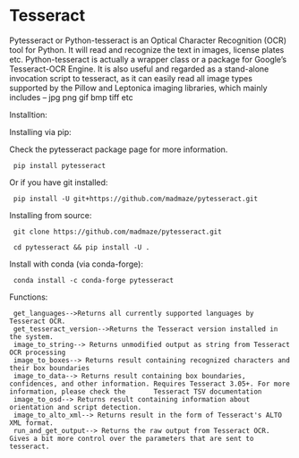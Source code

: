 # Tesseract

Pytesseract or Python-tesseract is an Optical Character Recognition (OCR) tool for Python. 
It will read and recognize the text in images, license plates etc. 
Python-tesseract is actually a wrapper class or a package for Google’s Tesseract-OCR Engine. 
It is also useful and regarded as a stand-alone invocation script to tesseract, 
as it can easily read all image types supported by the Pillow and Leptonica imaging libraries, which mainly includes –
jpg
png
gif
bmp
tiff etc



Installtion:

Installing via pip:

Check the pytesseract package page for more information.

     pip install pytesseract

Or if you have git installed:
                                                   
     pip install -U git+https://github.com/madmaze/pytesseract.git

Installing from source:
    
     git clone https://github.com/madmaze/pytesseract.git
      
     cd pytesseract && pip install -U .

Install with conda (via conda-forge):

     conda install -c conda-forge pytesseract
     
     
    
    
Functions:

     get_languages-->Returns all currently supported languages by Tesseract OCR.
     get_tesseract_version-->Returns the Tesseract version installed in the system.
     image_to_string--> Returns unmodified output as string from Tesseract OCR processing
     image_to_boxes--> Returns result containing recognized characters and their box boundaries
     image_to_data--> Returns result containing box boundaries, confidences, and other information. Requires Tesseract 3.05+. For more information, please check the       Tesseract TSV documentation
     image_to_osd--> Returns result containing information about orientation and script detection.
     image_to_alto_xml--> Returns result in the form of Tesseract's ALTO XML format.
     run_and_get_output--> Returns the raw output from Tesseract OCR. Gives a bit more control over the parameters that are sent to tesseract.
